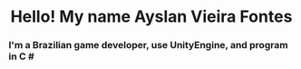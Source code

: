 
<!---
AyslanSE/AyslanSE is a ✨ special ✨ repository because its `README.md` (this file) appears on your GitHub profile.
You can click the Preview link to take a look at your changes.
--->

<center><h1> Hello! My name Ayslan Vieira Fontes </h1></center>
<h3> I'm a Brazilian game developer, use UnityEngine, and program in C #  </h3>
<br>
<br>
<img scr " https://raw.githubusercontent.com/AyslanSE/AyslanSE/main/master/img/computer-illustration.png" width="400px" align="right">